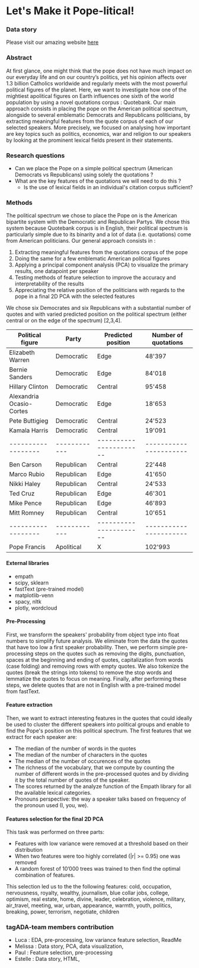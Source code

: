 # Let's Make it Pope-litical!

### Data story

Please visit our amazing website [here](https://melissaepfl.github.io/Popelitical/)

### Abstract

At first glance, one might think that the pope does not have much impact on our everyday life and on our country’s politics, yet his opinion affects over 1.3 billion Catholics worldwide and regularly meets with the most powerful political figures of the planet. Here, we want to investigate how one of the mightiest apolitical figures on Earth influences one sixth of the world population by using a novel quotations corpus : Quotebank. Our main approach consists in placing the pope on the American political spectrum, alongside to several emblematic Democrats and Republicans politicians, by extracting meaningful features from the quote corpus of each of our selected speakers. More precisely, we focused on analysing how important are key topics such as politics, economics, war and religion to our speakers by looking at the prominent lexical fields present in their statements.

### Research questions

* Can we place the Pope on a simple political spectrum (American Democrats vs Republicans) using solely the quotations ?
* What are the key features of the quotations we will need to do this ?
  * Is the use of lexical fields in an individual's citation corpus sufficient?

### Methods

The political spectrum we chose to place the Pope on is the American bipartite system with the Democratic and Republican Partys. We chose this system because Quotebank corpus is in English, their political spectrum is particularly simple due to its binarity and a lot of data (i.e. quotations) come from American politicians. Our general approach consists in :
1. Extracting meaningful features from the quotations corpus of the pope
2. Doing the same for a few emblematic American political figures 
3. Applying a principal component analysis (PCA) to visualize the primary results, one datapoint per speaker
4. Testing methods of feature selection to improve the accuracy and interpretability of the results
5. Appreciating the relative position of the politicians with regards to the pope in a final 2D PCA with the selected features

We chose six Democrates and six Republicans with a substantial number of quotes and with varied predicted position on the political spectrum (either central or on the edge of the spectrum) [2,3,4].

| Political figure | Party      | Predicted position   | Number of quotations |
|------------------|------------|----------------------|----------------------|
| Elizabeth Warren | Democratic | Edge     | 48'397               |
| Bernie Sanders   | Democratic | Edge     | 84'018               |
| Hillary Clinton  | Democratic | Central   | 95'458               |
| Alexandria Ocasio-Cortes | Democratic | Edge | 18'653 |
| Pete Buttigieg | Democratic | Central | 24'523|
| Kamala Harris | Democratic | Central | 19'091|
|------------------|------------|----------------------|----------------------|
| Ben Carson | Republican | Central | 22'448 |
| Marco Rubio| Republican | Edge | 41'650 |
| Nikki Haley| Republican | Central | 24'533 |
| Ted Cruz         | Republican| Edge    | 46'301               |
| Mike Pence       | Republican| Edge     | 46'893               |
| Mitt Romney      | Republican| Central| 10'651               |
|------------------|------------|----------------------|----------------------|
|Pope Francis     | Apolitical | X | 102'993              |

#### External libraries
* empath
* scipy, sklearn
* fastText (pre-trained model)
* matplotlib-venn
* spacy, nltk
* plotly, wordcloud

#### Pre-Processing
First, we transform the speakers' probability from object type into float numbers to simplify future analysis. We eliminate from the data the quotes that have too low a first speaker probability. Then, we perform simple pre-processing steps on the quotes such as removing the digits, punctuation, spaces at the beginning and ending of quotes, capitalization from words (case folding) and removing rows with empty quotes. We also tokenize the quotes (break the strings into tokens) to remove the stop words and lemmatize the quotes to focus on meaning. Finally, after performing these steps, we delete quotes that are not in English with a pre-trained model from fastText.

#### Feature extraction
Then, we want to extract interesting features in the quotes that could ideally be used to cluster the different speakers into political groups and enable to find the Pope's position on this political spectrum. The first features that we extract for each speaker are:
* The median of the number of words in the quotes
* The median of the number of characters in the quotes
* The median of the number of occurences of the quotes
* The richness of the vocabulary, that we compute by counting the number of different words in the pre-processed quotes and by dividing it by the total number of quotes of the speaker.
* The scores returned by the analyze function of the Empath library for all the available lexical categories.
* Pronouns perspective: the way a speaker talks based on frequency of the pronoun used (I, you, we).

#### Features selection for the final 2D PCA 

This task was performed on three parts:

* Features with low variance were removed at a threshold based on their distribution 
* When two features were too highly correlated (|r| >= 0.95) one was removed
* A random forest of 10’000 trees was trained to then find the optimal combination of features.

This selection led us to the the following features:
cold, occupation, nervousness, royalty, wealthy, journalism, blue collar jobs, college, optimism, real estate, home, divine, leader, celebration, violence, military, air_travel, meeting, war, urban, appearance, warmth, youth, politics, breaking, power, terrorism, negotiate, children

### tagADA-team members contribution
* Luca : EDA, pre-processing, low variance feature selection, ReadMe
* Melissa : Data story, PCA, data visualization, 
* Paul : Feature selection, pre-processing 
* Estelle : Data story, HTML, 





